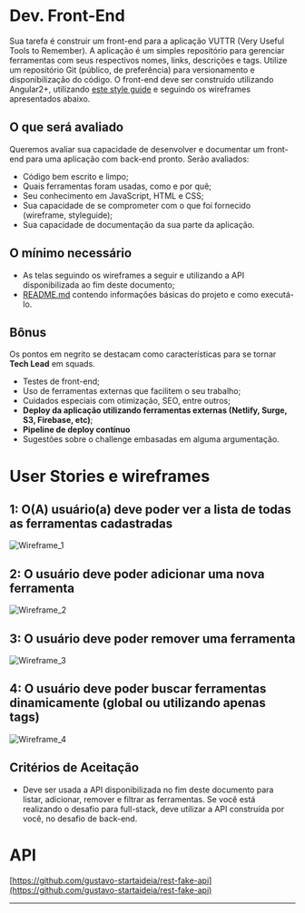 # Dev. Front-End

Sua tarefa é construir um front-end para a aplicação VUTTR (Very Useful Tools to Remember). A aplicação é um simples repositório para gerenciar ferramentas com seus respectivos nomes, links, descrições e tags. Utilize um repositório Git (público, de preferência) para versionamento e disponibilização do código.
O front-end deve ser construído utilizando Angular2+, utilizando [este style guide](https://xd.adobe.com/spec/6a82c840-1813-4b23-6919-2ac91409d104-1cb3/) e seguindo os wireframes apresentados abaixo.

## O que será avaliado

Queremos avaliar sua capacidade de desenvolver e documentar um front-end para uma aplicação com back-end pronto. Serão avaliados:

- Código bem escrito e limpo;
- Quais ferramentas foram usadas, como e por quê;
- Seu conhecimento em JavaScript, HTML e CSS;
- Sua capacidade de se comprometer com o que foi fornecido (wireframe, styleguide);
- Sua capacidade de documentação da sua parte da aplicação.

## O mínimo necessário

- As telas seguindo os wireframes a seguir e utilizando a API disponibilizada ao fim deste documento;
- [README.md](http://readme.md) contendo informações básicas do projeto e como executá-lo.

## Bônus

Os pontos em negrito se destacam como características para se tornar **Tech Lead** em squads.

- Testes de front-end;
- Uso de ferramentas externas que facilitem o seu trabalho;
- Cuidados especiais com otimização, SEO, entre outros;
- **Deploy da aplicação utilizando ferramentas externas (Netlify, Surge, S3, Firebase, etc)**;
- **Pipeline de deploy contínuo**
- Sugestões sobre o challenge embasadas em alguma argumentação.

# User Stories e wireframes

## 1: O(A) usuário(a) deve poder ver a lista de todas as ferramentas cadastradas

![Wireframe_1](https://www.notion.so/image/https%3A%2F%2Fs3-us-west-2.amazonaws.com%2Fsecure.notion-static.com%2F75d16a8e-e4da-43e6-ab85-effcf60ee83e%2FHome.png?table=block&id=8c50c90e-0bc6-430a-9741-366bf333172f&width=2730&cache=v2)

## 2: O usuário deve poder adicionar uma nova ferramenta

![Wireframe_2](https://www.notion.so/image/https%3A%2F%2Fs3-us-west-2.amazonaws.com%2Fsecure.notion-static.com%2F73d42f2c-51b5-4b7e-8158-372335c712ae%2Fadd-tool.png?table=block&id=9cc4335a-46cb-425d-98cf-4a0a0581fc17&width=2560&cache=v2)

## 3: O usuário deve poder remover uma ferramenta

![Wireframe_3](https://www.notion.so/image/https%3A%2F%2Fs3-us-west-2.amazonaws.com%2Fsecure.notion-static.com%2F3c2a9c92-4ea4-4711-bf15-d897b2909421%2Fremove-tool.png?table=block&id=bab5a791-760b-4e89-bebc-d7f580c76769&width=2560&cache=v2)

## 4: O usuário deve poder buscar ferramentas dinamicamente (global ou utilizando apenas tags)

![Wireframe_4](https://www.notion.so/image/https%3A%2F%2Fs3-us-west-2.amazonaws.com%2Fsecure.notion-static.com%2F6e6287ba-3584-47c6-afba-831258a2b0f1%2Fsearch.png?table=block&id=ec770b95-0245-4704-81b3-b08d566d3510&width=2560&cache=v2)

## Critérios de Aceitação

- Deve ser usada a API disponibilizada no fim deste documento para listar, adicionar, remover e filtrar as ferramentas. Se você está realizando o desafio para full-stack, deve utilizar a API construída por você, no desafio de back-end.

# API

[https://github.com/gustavo-startaideia/rest-fake-api](https://github.com/gustavo-startaideia/rest-fake-api)

---
